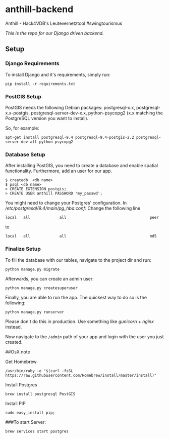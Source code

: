 # anthill-backend

Anthill - Hack4VDB's Leutevernetztool #swingtourismus

*This is the repo for our Django driven backend.*


## Setup


### Django Requirements

To install Django and it's requirements, simply run:

```
pip install -r requirements.txt
```


### PostGIS Setup


PostGIS needs the following Debian packages: postgresql-x.x, postgresql-x.x-postgis, postgresql-server-dev-x.x, python-psycopg2 (x.x matching the PostgreSQL version you want to install). 

So, for example:

```
apt-get install postgresql-9.4 postgresql-9.4-postgis-2.2 postgresql-server-dev-all python-psycopg2
```


### Database Setup

After installing PostGIS, you need to create a database and enable spatial functionality. Furthermore, add an user for our app. 

```
$ createdb  <db name>
$ psql <db name>
> CREATE EXTENSION postgis;
> CREATE USER anthill PASSWORD 'my_passwd';
```

You might need to change your Postgres' configuration.
In */etc/postgresql/9.4/main/pg_hba.conf*:
Change the following line

```
local   all             all                                     peer
```

to

```
local   all             all                                     md5
```


### Finalize Setup

To fill the database with our tables, navigate to the project dir and run:

```
python manage.py migrate
```

Afterwards, you can create an admin user:

```
python manage.py createsuperuser
```

Finally, you are able to run the app. The quickest way to do so is the following:

```
python manage.py runserver 
```

Please don't do this in production. Use something like *gunicorn* + *nginx* instead.

Now navigate to the `/admin` path of your app and login with the user you just created.


##OsX note


Get Homebrew 
```
/usr/bin/ruby -e "$(curl -fsSL https://raw.githubusercontent.com/Homebrew/install/master/install)" 
```

Install Postgres
```
brew install postgresql PostGIS
```	

Install PIP
```
sudo easy_install pip;
```	

###To start Server:
```
brew services start postgres
```




